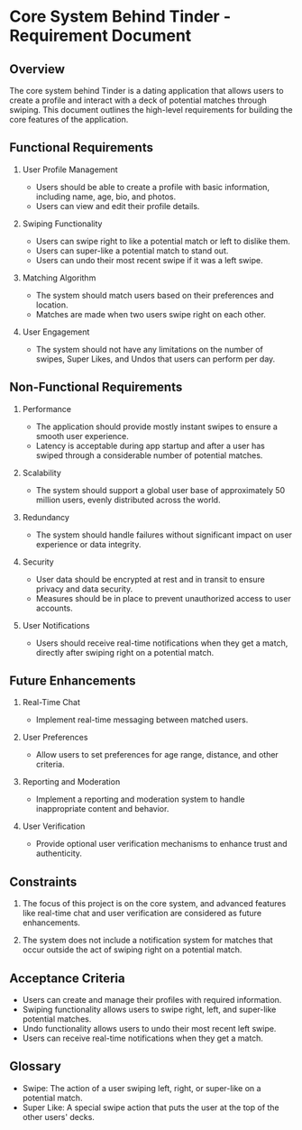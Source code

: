 # Core System Behind Tinder - Requirement Document

## Overview

The core system behind Tinder is a dating application that allows users to create a profile and interact with a deck of potential matches through swiping. This document outlines the high-level requirements for building the core features of the application.

## Functional Requirements

1. User Profile Management
   - Users should be able to create a profile with basic information, including name, age, bio, and photos.
   - Users can view and edit their profile details.

2. Swiping Functionality
   - Users can swipe right to like a potential match or left to dislike them.
   - Users can super-like a potential match to stand out.
   - Users can undo their most recent swipe if it was a left swipe.

3. Matching Algorithm
   - The system should match users based on their preferences and location.
   - Matches are made when two users swipe right on each other.

4. User Engagement
   - The system should not have any limitations on the number of swipes, Super Likes, and Undos that users can perform per day.

## Non-Functional Requirements

1. Performance
   - The application should provide mostly instant swipes to ensure a smooth user experience.
   - Latency is acceptable during app startup and after a user has swiped through a considerable number of potential matches.

2. Scalability
   - The system should support a global user base of approximately 50 million users, evenly distributed across the world.

3. Redundancy
   - The system should handle failures without significant impact on user experience or data integrity.

4. Security
   - User data should be encrypted at rest and in transit to ensure privacy and data security.
   - Measures should be in place to prevent unauthorized access to user accounts.

5. User Notifications
   - Users should receive real-time notifications when they get a match, directly after swiping right on a potential match.

## Future Enhancements

1. Real-Time Chat
   - Implement real-time messaging between matched users.

2. User Preferences
   - Allow users to set preferences for age range, distance, and other criteria.

3. Reporting and Moderation
   - Implement a reporting and moderation system to handle inappropriate content and behavior.

4. User Verification
   - Provide optional user verification mechanisms to enhance trust and authenticity.

## Constraints

1. The focus of this project is on the core system, and advanced features like real-time chat and user verification are considered as future enhancements.

2. The system does not include a notification system for matches that occur outside the act of swiping right on a potential match.

## Acceptance Criteria

- Users can create and manage their profiles with required information.
- Swiping functionality allows users to swipe right, left, and super-like potential matches.
- Undo functionality allows users to undo their most recent left swipe.
- Users can receive real-time notifications when they get a match.

## Glossary

- Swipe: The action of a user swiping left, right, or super-like on a potential match.
- Super Like: A special swipe action that puts the user at the top of the other users' decks.
